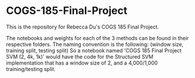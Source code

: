 # COGS-185-Final-Project
This is the repository for Rebecca Du's COGS 185 Final Project. 

The notebooks and weights for each of the 3 methods can be found in their respective folders. 
The naming convention is the following: 
(window size, training split, testing split)
So a notebook named 'COGS 185 Final Project SVM (2, 4k, 1k)' would have the code for the Structured SVM implementation that has a window size of 2, and a 4,000/1,000 training/testing split.
